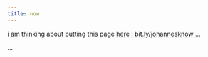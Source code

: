 ```yaml
---
title: now
---
```


i am thinking about putting this page [here : bit.ly/johannesknow ...](http://bit.lyjohannesknow)

... 


